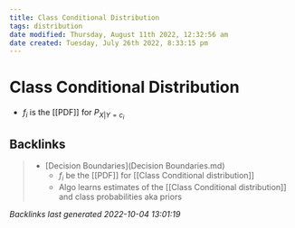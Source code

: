 ```yaml
---
title: Class Conditional Distribution
tags: distribution
date modified: Thursday, August 11th 2022, 12:32:56 am
date created: Tuesday, July 26th 2022, 8:33:15 pm
---
```


# Class Conditional Distribution
- $f_{i}$ is the [[PDF]] for $P_{X|Y=c_{i}}$

## Backlinks

> - [Decision Boundaries](Decision Boundaries.md)
>   - $f_{i}$ be the [[PDF]] for [[Class Conditional distribution]]
>   - Algo learns estimates of the [[Class Conditional distribution]] and class probabilities aka priors

_Backlinks last generated 2022-10-04 13:01:19_

